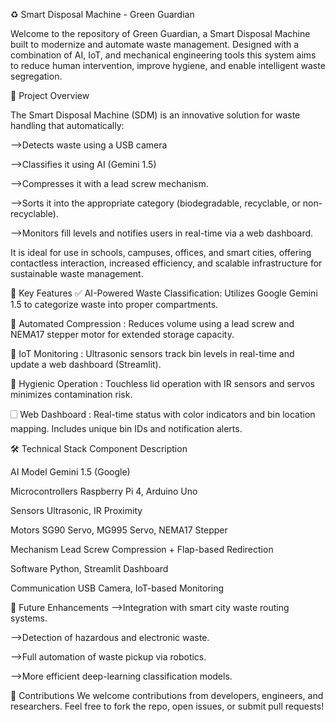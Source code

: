♻️ Smart Disposal Machine - Green Guardian

Welcome to the repository of Green Guardian, a Smart Disposal Machine built to modernize and automate waste management. Designed with a combination of AI, IoT, and mechanical engineering tools this system aims to reduce human intervention, improve hygiene, and enable intelligent waste segregation.


🚀 Project Overview

The Smart Disposal Machine (SDM) is an innovative solution for waste handling that automatically:

-->Detects waste using a USB camera

-->Classifies it using AI (Gemini 1.5)

-->Compresses it with a lead screw mechanism.

-->Sorts it into the appropriate category (biodegradable, recyclable, or non-recyclable).

-->Monitors fill levels and notifies users in real-time via a web dashboard.

It is ideal for use in schools, campuses, offices, and smart cities, offering contactless interaction, increased efficiency, and scalable infrastructure for sustainable waste management.


🧠 Key Features
✅ AI-Powered Waste Classification: Utilizes Google Gemini 1.5 to categorize waste into proper compartments.

📆 Automated Compression : Reduces volume using a lead screw and NEMA17 stepper motor for extended storage capacity.

📡 IoT Monitoring : Ultrasonic sensors track bin levels in real-time and update a web dashboard (Streamlit).

🧬 Hygienic Operation : Touchless lid operation with IR sensors and servos minimizes contamination risk.

🗌 Web Dashboard : Real-time status with color indicators and bin location mapping. Includes unique bin IDs and notification alerts.


🛠️ Technical Stack
Component                                          Description

AI Model                                       Gemini 1.5 (Google)

Microcontrollers                               Raspberry Pi 4, Arduino Uno

Sensors                                        Ultrasonic, IR Proximity

Motors                                         SG90 Servo, MG995 Servo, NEMA17 Stepper

Mechanism                                      Lead Screw Compression + Flap-based Redirection

Software                                       Python, Streamlit Dashboard

Communication                                  USB Camera, IoT-based Monitoring


🔮 Future Enhancements
-->Integration with smart city waste routing systems.

-->Detection of hazardous and electronic waste.

-->Full automation of waste pickup via robotics.

-->More efficient deep-learning classification models.

🤝 Contributions
We welcome contributions from developers, engineers, and researchers. Feel free to fork the repo, open issues, or submit pull requests!
